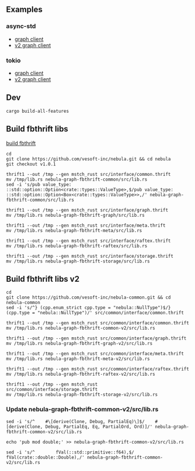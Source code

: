## Examples

### async-std

* [graph client](demos/async-std/src/graph_client.rs)
* [v2 graph client](demos/async-std/src/v2_graph_client.rs)

### tokio

* [graph client](demos/tokio/src/graph_client.rs)
* [v2 graph client](demos/tokio/src/v2_graph_client.rs)

## Dev

```
cargo build-all-features
```

## Build fbthrift libs

[build fbthrift](https://github.com/bk-rs/fbthrift-transport/blob/master/README_fbthrift.md)

```
cd
git clone https://github.com/vesoft-inc/nebula.git && cd nebula
git checkout v1.0.1

thrift1 --out /tmp --gen mstch_rust src/interface/common.thrift
mv /tmp/lib.rs nebula-graph-fbthrift-common/src/lib.rs
sed -i 's/pub value_type: ::std::option::Option<crate::types::ValueType>,$/pub value_type: ::std::option::Option<Box<crate::types::ValueType>>,/' nebula-graph-fbthrift-common/src/lib.rs

thrift1 --out /tmp --gen mstch_rust src/interface/graph.thrift
mv /tmp/lib.rs nebula-graph-fbthrift-graph/src/lib.rs

thrift1 --out /tmp --gen mstch_rust src/interface/meta.thrift
mv /tmp/lib.rs nebula-graph-fbthrift-meta/src/lib.rs

thrift1 --out /tmp --gen mstch_rust src/interface/raftex.thrift
mv /tmp/lib.rs nebula-graph-fbthrift-raftex/src/lib.rs

thrift1 --out /tmp --gen mstch_rust src/interface/storage.thrift
mv /tmp/lib.rs nebula-graph-fbthrift-storage/src/lib.rs
```

## Build fbthrift libs v2

```
cd
git clone https://github.com/vesoft-inc/nebula-common.git && cd nebula-common
sed -i 's/^} (cpp.enum_strict cpp.type = "nebula::NullType")$/} (cpp.type = "nebula::NullType")/' src/common/interface/common.thrift

thrift1 --out /tmp --gen mstch_rust src/common/interface/common.thrift
mv /tmp/lib.rs nebula-graph-fbthrift-common-v2/src/lib.rs

thrift1 --out /tmp --gen mstch_rust src/common/interface/graph.thrift
mv /tmp/lib.rs nebula-graph-fbthrift-graph-v2/src/lib.rs

thrift1 --out /tmp --gen mstch_rust src/common/interface/meta.thrift
mv /tmp/lib.rs nebula-graph-fbthrift-meta-v2/src/lib.rs

thrift1 --out /tmp --gen mstch_rust src/common/interface/raftex.thrift
mv /tmp/lib.rs nebula-graph-fbthrift-raftex-v2/src/lib.rs

thrift1 --out /tmp --gen mstch_rust src/common/interface/storage.thrift
mv /tmp/lib.rs nebula-graph-fbthrift-storage-v2/src/lib.rs
```

### Update nebula-graph-fbthrift-common-v2/src/lib.rs

```
sed -i 's/^    #\[derive(Clone, Debug, PartialEq)\]$/    #[derive(Clone, Debug, PartialEq, Eq, PartialOrd, Ord)]/' nebula-graph-fbthrift-common-v2/src/lib.rs

echo 'pub mod double;' >> nebula-graph-fbthrift-common-v2/src/lib.rs

sed -i 's/^        fVal(::std::primitive::f64),$/        fVal(crate::double::Double),/' nebula-graph-fbthrift-common-v2/src/lib.rs
```
